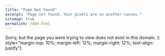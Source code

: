 ```yaml
---
title: "Page Not Found"
excerpt: "Page not found. Your pixels are in another canvas."
sitemap: true
permalink: /404.html
---
```


Sorry, but the page you were trying to view does not exist in this domain.
{: style="margin-top: 10%; margin-left: 12%; margin-right: 12%; text-align: justify"}

